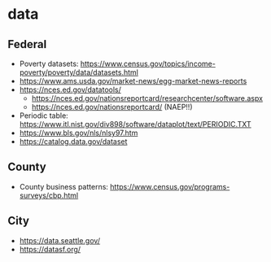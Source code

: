 # data

## Federal

  + Poverty datasets: https://www.census.gov/topics/income-poverty/poverty/data/datasets.html
  + https://www.ams.usda.gov/market-news/egg-market-news-reports
  + https://nces.ed.gov/datatools/
    + https://nces.ed.gov/nationsreportcard/researchcenter/software.aspx 
    + https://nces.ed.gov/nationsreportcard/ (NAEP!!)
  + Periodic table: https://www.itl.nist.gov/div898/software/dataplot/text/PERIODIC.TXT
  + https://www.bls.gov/nls/nlsy97.htm
  + https://catalog.data.gov/dataset

## County

  + County business patterns: https://www.census.gov/programs-surveys/cbp.html

## City

  + https://data.seattle.gov/
  + https://datasf.org/
